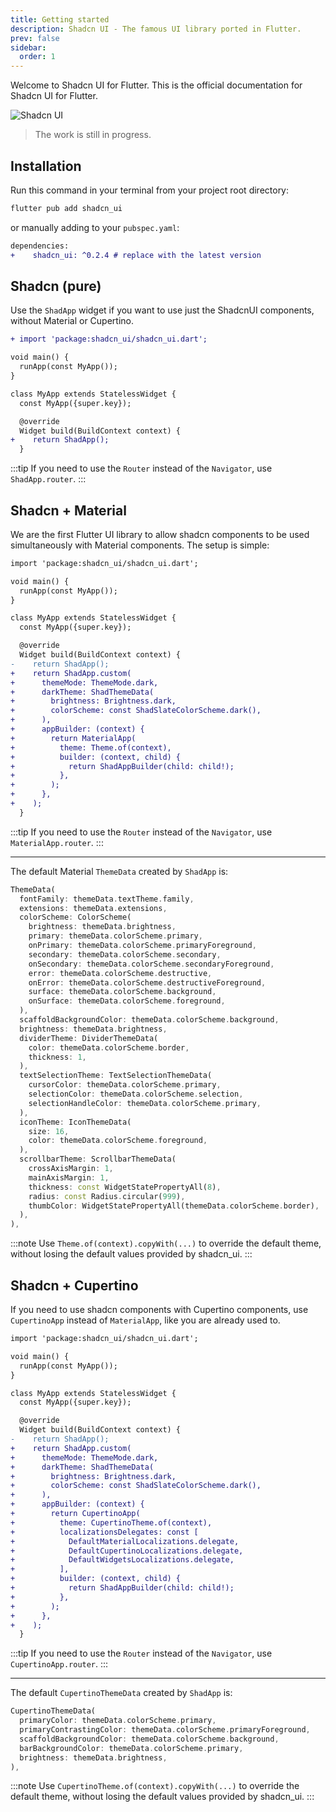 ```yaml
---
title: Getting started
description: Shadcn UI - The famous UI library ported in Flutter.
prev: false
sidebar:
  order: 1
---
```


Welcome to Shadcn UI for Flutter.
This is the official documentation for Shadcn UI for Flutter.

![Shadcn UI](/shadcn-banner.png)

> The work is still in progress.

## Installation

Run this command in your terminal from your project root directory:

```bash
flutter pub add shadcn_ui
```

or manually adding to your `pubspec.yaml`:

```diff lang="yaml"
dependencies:
+    shadcn_ui: ^0.2.4 # replace with the latest version
```

## Shadcn (pure)

Use the `ShadApp` widget if you want to use just the ShadcnUI components, without Material or Cupertino.

```diff lang="dart"
+ import 'package:shadcn_ui/shadcn_ui.dart';

void main() {
  runApp(const MyApp());
}

class MyApp extends StatelessWidget {
  const MyApp({super.key});

  @override
  Widget build(BuildContext context) {
+    return ShadApp();
  }
```

:::tip
If you need to use the `Router` instead of the `Navigator`, use `ShadApp.router`.
:::

## Shadcn + Material

We are the first Flutter UI library to allow shadcn components to be used simultaneously with Material components.
The setup is simple:

```diff lang="dart"
import 'package:shadcn_ui/shadcn_ui.dart';

void main() {
  runApp(const MyApp());
}

class MyApp extends StatelessWidget {
  const MyApp({super.key});

  @override
  Widget build(BuildContext context) {
-    return ShadApp();
+    return ShadApp.custom(
+      themeMode: ThemeMode.dark,
+      darkTheme: ShadThemeData(
+        brightness: Brightness.dark,
+        colorScheme: const ShadSlateColorScheme.dark(),
+      ),
+      appBuilder: (context) {
+        return MaterialApp(
+          theme: Theme.of(context),
+          builder: (context, child) {
+            return ShadAppBuilder(child: child!);
+          },
+        );
+      },
+    );
  }
```

:::tip
If you need to use the `Router` instead of the `Navigator`, use `MaterialApp.router`.
:::

---

The default Material `ThemeData` created by `ShadApp` is:

```dart
ThemeData(
  fontFamily: themeData.textTheme.family,
  extensions: themeData.extensions,
  colorScheme: ColorScheme(
    brightness: themeData.brightness,
    primary: themeData.colorScheme.primary,
    onPrimary: themeData.colorScheme.primaryForeground,
    secondary: themeData.colorScheme.secondary,
    onSecondary: themeData.colorScheme.secondaryForeground,
    error: themeData.colorScheme.destructive,
    onError: themeData.colorScheme.destructiveForeground,
    surface: themeData.colorScheme.background,
    onSurface: themeData.colorScheme.foreground,
  ),
  scaffoldBackgroundColor: themeData.colorScheme.background,
  brightness: themeData.brightness,
  dividerTheme: DividerThemeData(
    color: themeData.colorScheme.border,
    thickness: 1,
  ),
  textSelectionTheme: TextSelectionThemeData(
    cursorColor: themeData.colorScheme.primary,
    selectionColor: themeData.colorScheme.selection,
    selectionHandleColor: themeData.colorScheme.primary,
  ),
  iconTheme: IconThemeData(
    size: 16,
    color: themeData.colorScheme.foreground,
  ),
  scrollbarTheme: ScrollbarThemeData(
    crossAxisMargin: 1,
    mainAxisMargin: 1,
    thickness: const WidgetStatePropertyAll(8),
    radius: const Radius.circular(999),
    thumbColor: WidgetStatePropertyAll(themeData.colorScheme.border),
  ),
),
```

:::note
Use `Theme.of(context).copyWith(...)` to override the default theme, without losing the default values provided by shadcn_ui.
:::

## Shadcn + Cupertino

If you need to use shadcn components with Cupertino components, use `CupertinoApp` instead of `MaterialApp`, like you are already used to.

```diff lang="dart"
import 'package:shadcn_ui/shadcn_ui.dart';

void main() {
  runApp(const MyApp());
}

class MyApp extends StatelessWidget {
  const MyApp({super.key});

  @override
  Widget build(BuildContext context) {
-    return ShadApp();
+    return ShadApp.custom(
+      themeMode: ThemeMode.dark,
+      darkTheme: ShadThemeData(
+        brightness: Brightness.dark,
+        colorScheme: const ShadSlateColorScheme.dark(),
+      ),
+      appBuilder: (context) {
+        return CupertinoApp(
+          theme: CupertinoTheme.of(context),
+          localizationsDelegates: const [
+            DefaultMaterialLocalizations.delegate,
+            DefaultCupertinoLocalizations.delegate,
+            DefaultWidgetsLocalizations.delegate,
+          ],
+          builder: (context, child) {
+            return ShadAppBuilder(child: child!);
+          },
+        );
+      },
+    );
  }
```

:::tip
If you need to use the `Router` instead of the `Navigator`, use `CupertinoApp.router`.
:::

---

The default `CupertinoThemeData` created by `ShadApp` is:

```dart
CupertinoThemeData(
  primaryColor: themeData.colorScheme.primary,
  primaryContrastingColor: themeData.colorScheme.primaryForeground,
  scaffoldBackgroundColor: themeData.colorScheme.background,
  barBackgroundColor: themeData.colorScheme.primary,
  brightness: themeData.brightness,
),
```

:::note
Use `CupertinoTheme.of(context).copyWith(...)` to override the default theme, without losing the default values provided by shadcn_ui.
:::

